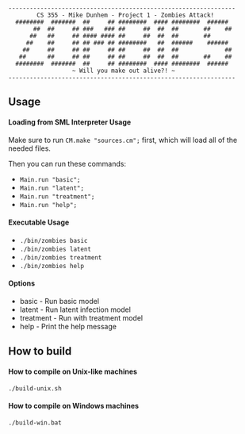 ```
----------------------------------------------------------------
        CS 355 - Mike Dunhem - Project 1 - Zombies Attack!
  ########  #######  ##     ## ########  #### ########  ######
       ##  ##     ## ###   ### ##     ##  ##  ##       ##    ##
      ##   ##     ## #### #### ##     ##  ##  ##       ##
     ##    ##     ## ## ### ## ########   ##  ######    ######
    ##     ##     ## ##     ## ##     ##  ##  ##             ##
   ##      ##     ## ##     ## ##     ##  ##  ##       ##    ##
  ########  #######  ##     ## ########  #### ########  ######
                  ~ Will you make out alive?! ~
----------------------------------------------------------------
```

## Usage

#### Loading from SML Interpreter Usage
Make sure to run `CM.make "sources.cm";` first, which will load all of the needed files.

Then you can run these commands:
- `Main.run "basic";`
- `Main.run "latent";`
- `Main.run "treatment";`
- `Main.run "help";`

#### Executable Usage
- `./bin/zombies basic`
- `./bin/zombies latent`
- `./bin/zombies treatment`
- `./bin/zombies help`

#### Options
- basic       -     Run basic model
- latent      -     Run latent infection model
- treatment   -     Run with treatment model
- help        -     Print the help message


## How to build

#### How to compile on Unix-like machines
`./build-unix.sh`

#### How to compile on Windows machines
`./build-win.bat`
